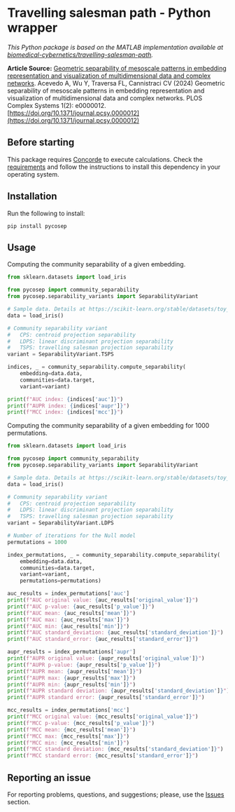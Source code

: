 # Travelling salesman path - Python wrapper

*This Python package is based on the MATLAB implementation available at [biomedical-cybernetics/travelling-salesman-path](https://github.com/biomedical-cybernetics/travelling-salesman-path).*

**Article Source:** [Geometric separability of mesoscale patterns in embedding representation and visualization of multidimensional data and complex networks](https://journals.plos.org/complexsystems/article?id=10.1371/journal.pcsy.0000012). Acevedo A, Wu Y, Traversa FL, Cannistraci CV (2024) Geometric separability of mesoscale patterns in embedding representation and visualization of multidimensional data and complex networks. PLOS Complex Systems 1(2): e0000012. [https://doi.org/10.1371/journal.pcsy.0000012](https://doi.org/10.1371/journal.pcsy.0000012)

## Before starting

This package requires [Concorde](https://www.math.uwaterloo.ca/tsp/concorde.html) to execute calculations. Check the [requirements](https://github.com/aacevedot/pycosep/blob/main/REQUIREMENTS.md) and follow the instructions to install this dependency in your operating system.

## Installation

Run the following to install:

```shell
pip install pycosep
```

## Usage

Computing the community separability of a given embedding.

```python
from sklearn.datasets import load_iris

from pycosep import community_separability
from pycosep.separability_variants import SeparabilityVariant

# Sample data. Details at https://scikit-learn.org/stable/datasets/toy_dataset.html
data = load_iris()

# Community separability variant
#   CPS: centroid projection separability
#   LDPS: linear discriminant projection separability
#   TSPS: travelling salesman projection separability
variant = SeparabilityVariant.TSPS

indices, _ = community_separability.compute_separability(
    embedding=data.data,
    communities=data.target,
    variant=variant)

print(f"AUC index: {indices['auc']}")
print(f"AUPR index: {indices['aupr']}")
print(f"MCC index: {indices['mcc']}")
```

Computing the community separability of a given embedding for 1000 permutations.

```python
from sklearn.datasets import load_iris

from pycosep import community_separability
from pycosep.separability_variants import SeparabilityVariant

# Sample data. Details at https://scikit-learn.org/stable/datasets/toy_dataset.html
data = load_iris()

# Community separability variant
#   CPS: centroid projection separability
#   LDPS: linear discriminant projection separability
#   TSPS: travelling salesman projection separability
variant = SeparabilityVariant.LDPS

# Number of iterations for the Null model
permutations = 1000

index_permutations, _ = community_separability.compute_separability(
    embedding=data.data,
    communities=data.target,
    variant=variant,
    permutations=permutations)

auc_results = index_permutations['auc']
print(f"AUC original value: {auc_results['original_value']}")
print(f"AUC p-value: {auc_results['p_value']}")
print(f"AUC mean: {auc_results['mean']}")
print(f"AUC max: {auc_results['max']}")
print(f"AUC min: {auc_results['min']}")
print(f"AUC standard_deviation: {auc_results['standard_deviation']}")
print(f"AUC standard_error: {auc_results['standard_error']}")

aupr_results = index_permutations['aupr']
print(f"AUPR original value: {aupr_results['original_value']}")
print(f"AUPR p-value: {aupr_results['p_value']}")
print(f"AUPR mean: {aupr_results['mean']}")
print(f"AUPR max: {aupr_results['max']}")
print(f"AUPR min: {aupr_results['min']}")
print(f"AUPR standard deviation: {aupr_results['standard_deviation']}")
print(f"AUPR standard error: {aupr_results['standard_error']}")

mcc_results = index_permutations['mcc']
print(f"MCC original value: {mcc_results['original_value']}")
print(f"MCC p-value: {mcc_results['p_value']}")
print(f"MCC mean: {mcc_results['mean']}")
print(f"MCC max: {mcc_results['max']}")
print(f"MCC min: {mcc_results['min']}")
print(f"MCC standard deviation: {mcc_results['standard_deviation']}")
print(f"MCC standard error: {mcc_results['standard_error']}")
```

## Reporting an issue

For reporting problems, questions, and suggestions; please, use the [Issues](https://github.com/aacevedot/pycosep/issues) section.